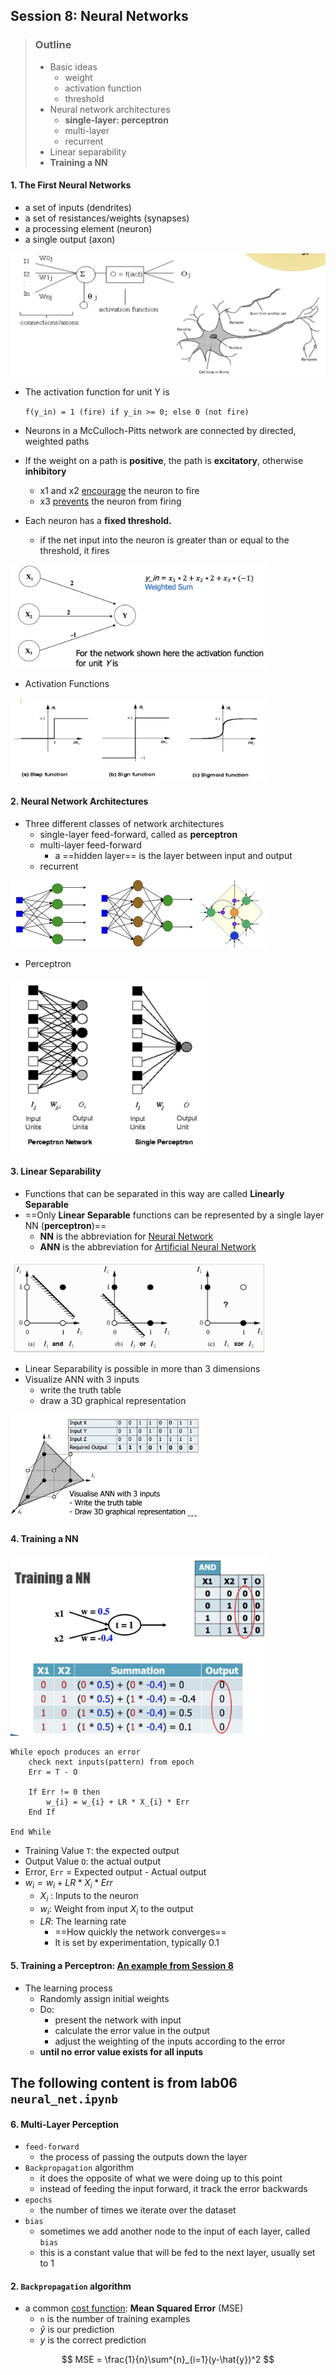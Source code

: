 ## Session 8: Neural Networks

>   ### Outline
>
>   -   Basic ideas
>       -   weight
>       -   activation function
>       -   threshold
>   -   Neural network architectures
>       -   **single-layer: perceptron**
>       -   multi-layer
>       -   recurrent
>   -   Linear separability
>   -   **Training a NN**



#### 1. The First Neural Networks

-   a set of inputs (dendrites)
-   a set of resistances/weights (synapses)
-   a processing element (neuron)
-   a single output (axon)

<img src="assets/Screenshot 2023-04-10 at 23.36.55.png" alt="Screenshot 2023-04-10 at 23.36.55" style="zoom:50%;" />

-   The activation function for unit Y is

    `f(y_in) = 1 (fire) if y_in >= 0; else 0 (not fire)`

-   Neurons in a McCulloch-Pitts network are connected by directed, weighted paths

-   If the weight on a path is **positive**, the path is **excitatory**, otherwise **inhibitory**

    -   x1 and x2 <u>encourage</u> the neuron to fire
    -   x3 <u>prevents</u> the neuron from firing

-   Each neuron has a **fixed threshold.**

    -   if the net input into the neuron is greater than or equal to the threshold, it fires

<img src="assets/Screenshot 2023-04-10 at 23.37.31.png" alt="Screenshot 2023-04-10 at 23.37.31" style="zoom:40%;" />



-   Activation Functions

<img src="assets/Screenshot 2023-05-14 at 17.40.38.png" alt="Screenshot 2023-05-14 at 17.40.38" style="zoom:40%;" />



#### 2. Neural Network Architectures

-   Three different classes of network architectures
    -   single-layer feed-forward, called as **perceptron**
    -   multi-layer feed-forward
        -   a ==hidden layer== is the layer between input and output
    -   recurrent

<img src="assets/Screenshot 2023-04-10 at 23.43.16.png" alt="Screenshot 2023-04-10 at 23.43.16" style="zoom:40%;" />



-   Perceptron

<img src="assets/Screenshot 2023-04-11 at 12.41.40.png" alt="Screenshot 2023-04-11 at 12.41.40" style="zoom:50%;" />



#### 3. Linear Separability

-   Functions that can be separated in this way are called **Linearly Separable**
-   ==Only **Linear Separable** functions can be represented by a single layer NN (**perceptron**)==
    -   **NN** is the abbreviation for <u>Neural Network</u>
    -   **ANN**  is the abbreviation for <u>Artificial Neural Network</u>

<img src="assets/Screenshot 2023-04-11 at 12.46.25.png" alt="Screenshot 2023-04-11 at 12.46.25" style="zoom:40%;" />



-   Linear Separability is possible in more than 3 dimensions
-   Visualize ANN with 3 inputs
    -   write the truth table
    -   draw a 3D graphical representation

<img src="assets/Screenshot 2023-04-11 at 12.49.33.png" alt="Screenshot 2023-04-11 at 12.49.33" style="zoom:30%;" />



#### 4. Training a NN

<img src="assets/Screenshot 2023-04-11 at 12.52.09.png" alt="Screenshot 2023-04-11 at 12.52.09" style="zoom:40%;" />

```
While epoch produces an error
	check next inputs(pattern) from epoch
	Err = T - O
	
	If Err != 0 then
		w_{i} = w_{i} + LR * X_{i} * Err
	End If
	
End While
```

-   Training Value `T`: the expected output
-   Output Value `O`: the actual output
-   Error, `Err` = Expected output - Actual output
-   $w_{i} = w_{i} + LR * X_{i} * Err$
    -   $X_{i}$ : Inputs to the neuron
    -   $w_{i}$: Weight from input $X_{i}$ to the output
    -   $LR$: The learning rate
        -   ==How quickly the network converges==
        -   It is set by experimentation, typically 0.1



#### 5. Training a Perceptron: <a href="file:///Users/sgs/Desktop/FAI/LEC/Session8_Neural_Networks.pdf">**An example from Session 8**</a>

-   The learning process
    -   Randomly assign initial weights
    -   Do:
        -   present the network with input
        -   calculate the error value in the output
        -   adjust the weighting of the inputs according to the error
    -   **until no error value exists for all inputs**





## The following content is from lab06 `neural_net.ipynb`



#### 6. Multi-Layer Perception

-   `feed-forward`
    -   the process of passing the outputs down the layer
-   `Backpropagation` algorithm
    -   it does the opposite of what we were doing up to this point
    -   instead of feeding the input forward, it track the error backwards
-   `epochs`
    -   the number of times we iterate over the dataset
-   `bias`
    -   sometimes we add another node to the input of each layer, called `bias`
    -   this is a constant value that will be fed to the next layer, usually set to 1



#### 2. `Backpropagation` algorithm

-   a common <u>cost function</u>: **Mean Squared Error** (MSE)
    -   `n` is the number of training examples
    -   $\hat{y}$ is our prediction
    -   $y$ is the correct prediction

$$
MSE = \frac{1}{n}\sum^{n}_{i=1}(y-\hat{y})^2
$$

























